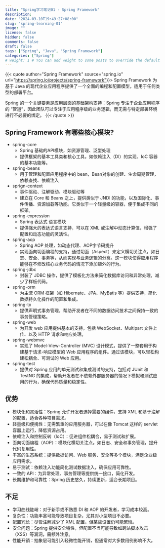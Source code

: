 ```yaml
---
title: "Spring学习笔记01 - Spring Framework"
description:
date: "2024-03-10T19:49:27+08:00"
slug: "spring-learning-01"
image: ""
license: false
hidden: false
comments: false
draft: false
tags: ["Spring", "Java", "Spring Framework"]
categories: ["Spring"]
# weight: 1 # You can add weight to some posts to override the default sorting (date descending)
---
```


{{< quote author="Spring Framework" source="spring.io" url="<https://spring.io/projects/spring-framework">}}>
Spring Framework 为基于 Java 的现代企业应用程序提供了一个全面的编程和配置模型，适用于任何类型的部署平台。

Spring 的一个关键要素是应用层面的基础架构支持：Spring 专注于企业应用程序的 “管道”，因此团队可以专注于应用程序级的业务逻辑，而无需与特定部署环境进行不必要的绑定。
{{< /quote >}}

## Spring Framework 有哪些核心模块?

- spring-core
  - Spring 基础的API模块，如资源管理、泛型处理
  - 提供框架的基本工具类和核心工具，如依赖注入（DI）的实现、IoC 容器的基本功能等。
- spring-beans
  - 用于管理和配置应用程序中的 bean，Bean对象的创建、生命周期管理，依赖查找、依赖注入
- sprign-context
  - 事件驱动、注解驱动、模块驱动等
  - 建立在 Core 和 Beans 之上，提供类似于 JNDI 的功能，以及国际化、事件传播、资源加载等功能。它类似于一个轻量级的容器，便于集成不同的框架。
- spring-expression
  - Spring 表达式 语言模块
  - 提供强大的表达式语言支持，可以在 XML 或注解中动态计算值，增强了配置和动态功能的灵活性。
- spring-aop
  - Spring AOP 处理，如动态代理、AOP字节码提升
  - 实现面向切面编程的支持，通过切面（Aspect）来定义横切关注点，如日志、安全、事务等，从而实现与业务逻辑的分离。这一模块使得应用程序能够在不修改核心业务代码的情况下添加额外的行为。
- spring-jdbc
  - 封装了 JDBC 操作，提供了模板化方法来简化数据库访问和异常处理，减少了样板代码。
- spring-orm
  - 为主流 ORM 框架（如 Hibernate、JPA、MyBatis 等）提供支持，简化数据持久化操作的配置和集成。
- spring-tx
  - 提供声明式事务管理，帮助开发者在不同的数据访问技术之间保持一致的事务管理策略。
- spring-web
  - 为开发 web 应用提供基本的支持，包括 WebSocket、Multipart 文件上传、以及 HTTP 请求和响应处理。
- spring-webmvc
  - 实现了 Model-View-Controller (MVC) 设计模式，提供了一整套用于构建基于请求-响应模型的 Web 应用程序的组件。通过该模块，可以轻松构建松耦合、可测试的 Web 应用。
- spring-test
  - 提供对 Spring 应用的单元测试和集成测试的支持，包括对 JUnit 和 TestNG 的集成，帮助开发者在不依赖外部服务器的情况下模拟和测试应用的行为，确保代码质量和稳定性。

## 优势

- 模块化和灵活性：Spring 允许开发者选择需要的组件，支持 XML 和基于注解的配置，适合各种项目需求。
- 轻量级和便携性：无需繁重的应用服务器，可以在像 Tomcat 这样的 servlet 容器上运行，降低资源占用。
- 依赖注入和控制反转（IoC）：促进组件松耦合，易于测试和扩展。
- 面向切面编程（AOP）：模块化横切关注点，如日志、安全和事务管理，提升代码复用性。
- 丰富的生态系统：提供数据访问、Web 服务、安全等多个模块，满足企业级应用需求。
- 易于测试：依赖注入功能简化测试数据注入，确保应用可靠性。
- 一致的 API：为异常处理、事务管理等提供统一接口，简化开发。
- 长期维护和可靠性：Spring 历史悠久，持续更新，适合长期项目。

## 不足

- 学习曲线陡峭：对于新手或不熟悉 DI 和 AOP 的开发者，学习成本较高。
- 复杂性：功能丰富可能导致项目复杂，尤其对小型项目不必要。
- 配置冗长：尽管注解减少了 XML 配置，但某些设置仍可能繁琐。
- 安全问题：Spring 提供安全特性，但配置不当可能导致如跨站脚本攻击（XSS）等漏洞，需额外注意。
- 性能开销：抽象层可能引入轻微性能开销，但通常对大多数用例影响不大。
